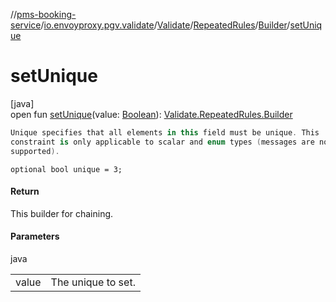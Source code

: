 //[pms-booking-service](../../../../../index.md)/[io.envoyproxy.pgv.validate](../../../index.md)/[Validate](../../index.md)/[RepeatedRules](../index.md)/[Builder](index.md)/[setUnique](set-unique.md)

# setUnique

[java]\
open fun [setUnique](set-unique.md)(value: [Boolean](https://kotlinlang.org/api/core/kotlin-stdlib/kotlin/-boolean/index.html)): [Validate.RepeatedRules.Builder](index.md)

```kotlin
Unique specifies that all elements in this field must be unique. This
constraint is only applicable to scalar and enum types (messages are not
supported).

```
`optional bool unique = 3;`

#### Return

This builder for chaining.

#### Parameters

java

| | |
|---|---|
| value | The unique to set. |